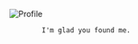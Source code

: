 
![Profile](https://drive.google.com/uc?id=1qqbZKFWCSAxm1VUrhvmnCoQ_leVqEWAb)

            I'm glad you found me.
